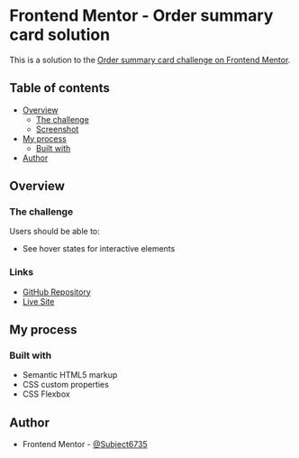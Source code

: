 # Frontend Mentor - Order summary card solution

This is a solution to the [Order summary card challenge on Frontend Mentor](https://www.frontendmentor.io/challenges/order-summary-component-QlPmajDUj).

## Table of contents

- [Overview](#overview)
  - [The challenge](#the-challenge)
  - [Screenshot](#screenshot)
- [My process](#my-process)
  - [Built with](#built-with)
- [Author](#author)

## Overview

### The challenge

Users should be able to:

- See hover states for interactive elements

### Links

- [GitHub Repository](https://github.com/Subject6735/order-summary-component)
- [Live Site](https://subject6735.github.io/order-summary-component/)

## My process

### Built with

- Semantic HTML5 markup
- CSS custom properties
- CSS Flexbox

## Author

- Frontend Mentor - [@Subject6735](https://www.frontendmentor.io/profile/Subject6735)
